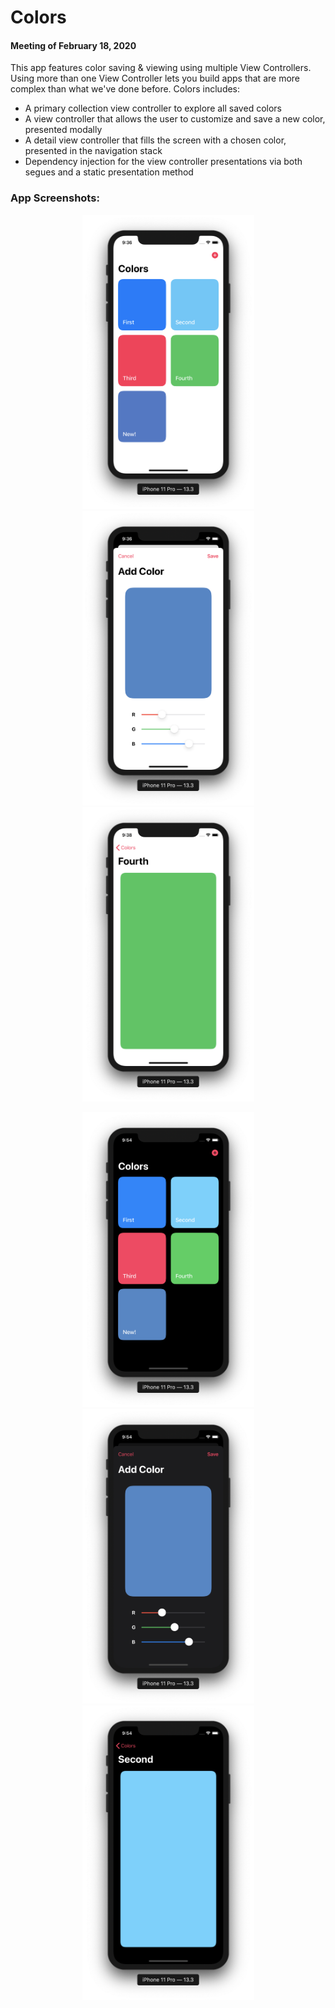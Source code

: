 # Colors
#### Meeting of February 18, 2020

This app features color saving & viewing using multiple View Controllers. Using more than one View Controller lets you build apps that are more complex than what we've done before. Colors includes:
* A primary collection view controller to explore all saved colors
* A view controller that allows the user to customize and save a new color, presented modally
* A detail view controller that fills the screen with a chosen color, presented in the navigation stack
* Dependency injection for the view controller presentations via both segues and a static presentation method

### App Screenshots:

<p align="center">
<img src="Assets/image1.png" width=275em>
<img src="Assets/image2.png" width=275em>
<img src="Assets/image3.png" width=275em>
</p>

<p align="center">
<img src="Assets/image1-dark.png" width=275em>
<img src="Assets/image2-dark.png" width=275em>
<img src="Assets/image3-dark.png" width=275em>
</p>
